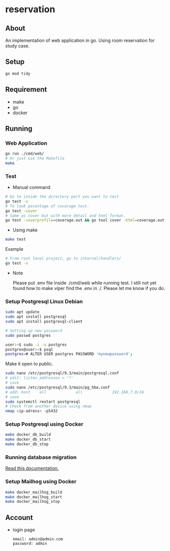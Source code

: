 # reservation

## About

An implementation of web application in go. Using room reservation for study case.

## Setup

```sh
go mod tidy
```

## Requirement

- make
- go
- docker

## Running

### Web Application

```sh
go run ./cmd/web/
# Or just use the Makefile
make
```

### Test

- Manual command

```sh
# Go to inside the directory part you want to test
go test -v
# To look pecentage of covarage test.
go test -cover
# Same as cover but with more detail and html format.
go test -coverprofile=coverage.out && go tool cover -html=coverage.out

```

- Using make

```sh
make test
```

Example

```sh
# From root level project, go to internal/handlers/
go test -v
```

- Note

  Please put .env file inside ./cmd/web while running test. I still not yet found how to
  make viper find the .env in ./. Please let me know if you do.

### Setup Postgresql Linux Debian

```sh
sudo apt update
sudo apt install postgresql
sudo apt install postgresql-client

# Setting up new password
sudo passwd postgres

user:~$ sudo -i -u postgres
postgres@user:~$ psql
postgres=# ALTER USER postgres PASSWORD 'mynewpassword';
```

Make it open to public.

```sh
sudo nano /etc/postgresql/9.3/main/postgresql.conf
# edit: listen_addresses = '*'
# save
sudo nano /etc/postgresql/9.3/main/pg_hba.conf
# add: host    all             all             192.168.7.0/24          md5
# save
sudo systemctl restart postgresql
# Check from another device using nmap
nmap <ip-adress> -p5432
```

### Setup Postgresql using Docker

```sh
make docker_db_build
make docker_db_start
make docker_db_stop
```

### Running database migration

[Read this documentation.](./migrations/readme.md)

### Setup Mailhog using Docker

```sh
make docker_mailhog_build
make docker_mailhog_start
make docker_mailhog_stop
```

## Account

- login page

  ```
  email: admin@admin.com
  password: admin
  ```
